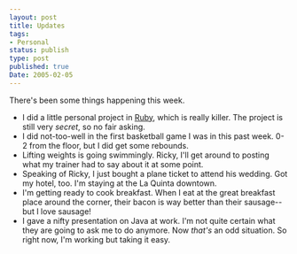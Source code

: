 ```yaml
---
layout: post
title: Updates
tags:
- Personal
status: publish
type: post
published: true
Date: 2005-02-05
---
```

There's been some things happening this week.

* I did a little personal project in [Ruby](http://www.ruby-lang.org/en/), which is really killer.  The project is still very _secret_, so no fair asking.
* I did not-too-well in the first basketball game I was in this past week.  0-2 from the floor, but I did get some rebounds.
* Lifting weights is going swimmingly.  Ricky, I'll get around to posting what my trainer had to say about it at some point.
* Speaking of Ricky, I just bought a plane ticket to attend his wedding.  Got my hotel, too.  I'm staying at the La Quinta downtown.
* I'm getting ready to cook breakfast.  When I eat at the great breakfast place around the corner, their bacon is way better than their sausage-- but I love sausage!
* I gave a nifty presentation on Java at work.  I'm not quite certain what they are going to ask me to do anymore.  Now *that's* an odd situation.  So right now, I'm working but taking it easy.
